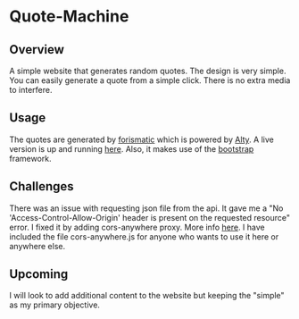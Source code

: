 # Quote-Machine

## Overview
A simple website that generates random quotes. The design is very simple. You can easily generate a quote from a simple click. There is no extra media to interfere.

## Usage
The quotes are generated by [forismatic](https://forismatic.com/en/api/) which is powered by [Alty](https://alty.co/). A live version is up and running [here](http://quote-machine.000webhostapp.com/). Also, it makes use of the [bootstrap](http://getbootstrap.com/) framework.

## Challenges
There was an issue with requesting json file from the api. It gave me a "No 'Access-Control-Allow-Origin' header is present on the requested resource" error. I fixed it by adding cors-anywhere proxy. More info [here](https://github.com/Rob--W/cors-anywhere). I have included the file cors-anywhere.js for anyone who wants to use it here or anywhere else.

## Upcoming
I will look to add additional content to the website but keeping the "simple" as my primary objective. 

